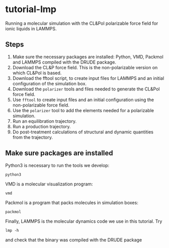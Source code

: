 # tutorial-lmp

Running a molecular simulation with the CL&Pol polarizable force field for ionic liquids in LAMMPS.

## Steps

1. Make sure the necessary packages are installed: Python, VMD, Packmol and LAMMPS compiled with the DRUDE package. 
2. Download the CL&P force field. This is the non-polarizable version on which CL&Pol is based.
3. Download the fftool script, to create input files for LAMMPS and an initial configuration of the simulation box.
4. Download the `polarizer` tools and files needed to generate the CL&Pol force field.
5. Use `fftool` to create input files and an initial configuration using the non-polarizable force field.
6. Use the `polarizer` tool to add the elements needed for a polarizable simulation.
7. Run an equilibration trajectory.
8. Run a production trajectory.
9. Do post-treatment calculations of structural and dynamic quantities from the trajectory.

## Make sure packages are installed

Python3 is necessary to run the tools we develop:

    python3
    
VMD is a molecular visualization program:
    
    vmd
    
Packmol is a program that packs molecules in simulation boxes:
    
    packmol
    
Finally, LAMMPS is the molecular dynamics code we use in this tutorial. Try

    lmp -h
    
and check that the binary was compiled with the DRUDE package

